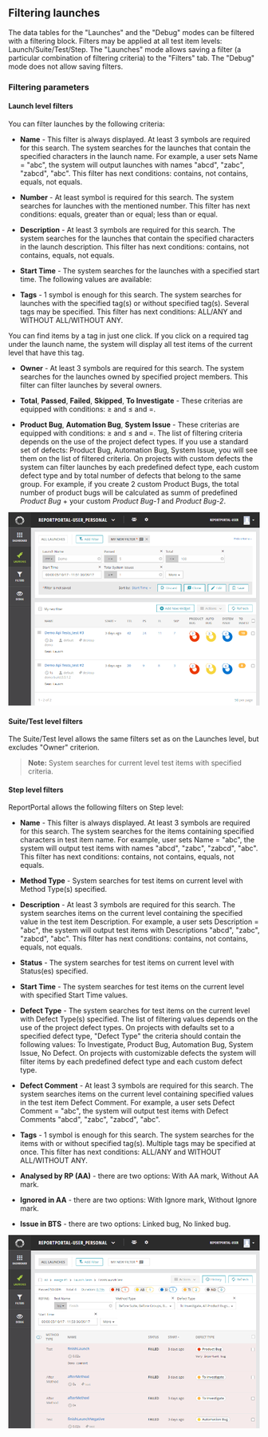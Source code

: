 ## Filtering launches

The data tables for the "Launches" and the "Debug" modes can be filtered with
a filtering block. Filters may be applied at all test item levels:
Launch/Suite/Test/Step. The "Launches" mode allows saving a filter
(a particular combination of filtering criteria) to the "Filters" tab. The
"Debug" mode does not allow saving filters.


### Filtering parameters

#### Launch level filters

You can filter launches by the following criteria:

-   **Name** - This filter is always displayed. At least 3 symbols are required for this search. 
The system searches for the launches that contain the specified characters in the launch name. For example, a user sets Name = "abc", the system will output launches with names "abcd", "zabc", "zabcd", "abc".
This filter has next conditions: contains, not contains, equals, not equals.

-   **Number** - At least symbol is required for this search. 
The system searches for launches with the mentioned number. This filter has next conditions: equals, greater than or equal; less than or equal. 

-   **Description** - At least 3 symbols are required for this search.
The system searches for the launches that contain the specified characters in
the launch description.
This filter has next conditions: contains, not contains, equals, not equals.

-   **Start Time** - The system searches for the launches with a specified start time. The following
values are available:

-   **Tags** - 1 symbol is enough for this search.
The system searches for launches with the specified tag(s) or without specified tag(s). Several tags may be specified. This filter has next conditions: ALL/ANY and WITHOUT ALL/WITHOUT ANY. 

You can find items by a tag in just one click. If you click on a required tag under the launch name, the system will display all test items of the current level that have this tag.

-   **Owner** - At least 3 symbols are required for this search. The system searches for the launches owned by specified 
project members. This filter can filter launches by several owners.

-   **Total**, **Passed**, **Failed**, **Skipped**, **To Investigate** - These criterias are equipped with conditions: ≥ 
and ≤ and =.

-   **Product Bug**, **Automation Bug**, **System Issue** - These criterias are equipped with conditions: ≥ and ≤ and =.
The list of filtering criteria depends on the use of the project defect types. If you use a standard set of defects: Product Bug, Automation Bug, System Issue, you will see them on the list of filtered criteria. On projects with custom defects the system can filter launches by each predefined defect type, each custom defect type and by total number of defects that belong to the same group.
For example, if you create 2 custom Product Bugs, the total number of product bugs will be calculated as summ of predefined *Product Bug* + your custom *Product Bug-1* and *Product Bug-2*.

[ ![Image](Images/userGuide/filteringLaunches/launchLevelFilters.png) ](https://youtu.be/Rk5khFVwowI)

#### Suite/Test level filters

The Suite/Test level allows the same filters set as on the Launches level, but excludes "Owner" criterion.

>**Note:** System searches for current level test items with specified criteria.

#### Step level filters

ReportPortal allows the following filters on Step level:

-   **Name** - This filter is always displayed. At least 3 symbols are required for this search.
The system searches for the items containing specified characters in test item name. For example, user sets Name = "abc", the system will output test items with names "abcd", "zabc", "zabcd", "abc".
This filter has next conditions: contains, not contains, equals, not equals.

-   **Method Type** - System searches for test items on current level with Method Type(s) specified.

-   **Description** - At least 3 symbols are required for this search.
The system searches items on the current level containing the specified value in the test item Description. For example, a user sets Description = "abc", the system will output test items with
Descriptions "abcd", "zabc", "zabcd", "abc".
This filter has next conditions: contains, not contains, equals, not equals.

-   **Status** - The system searches for test items on current level with Status(es) specified.

-   **Start Time** - The system searches for test items on the current level with specified Start Time values.

-   **Defect Type** - The system searches for test items on the current level with Defect Type(s) specified.
The list of filtering values depends on the use of the project defect types.
On projects with defaults set to a specified defect type, "Defect Type" the criteria should contain the following values: To Investigate, Product Bug, Automation Bug, System Issue, No Defect.
On projects with customizable defects the system will filter items by each predefined defect type and each custom defect type.

-   **Defect Comment** - At least 3 symbols are required for this search.
The system searches items on the current level containing specified values in the test item Defect Comment.
For example, a user sets Defect Comment = "abc", the system will output test items with
Defect Comments "abcd", "zabc", "zabcd", "abc".

-   **Tags** - 1 symbol is enough for this search.
The system searches for the items with or without specified tag(s). Multiple tags may be
specified at once. This filter has next conditions:  ALL/ANY and WITHOUT ALL/WITHOUT ANY.

-   **Analysed by RP (AA)** - there are two options: With AA mark, Without AA mark.

-   **Ignored in AA** -  there are two options: With Ignore mark, Without Ignore mark.

-   **Issue in BTS** - there are two options: Linked bug, No linked bug.

[ ![Image](Images/userGuide/filteringLaunches/stepLevelFilters.png) ](https://youtu.be/S4aViEIurn4)
